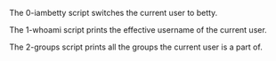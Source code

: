 The 0-iambetty script switches the current user to betty.

The 1-whoami script prints the effective username of the current user.

The 2-groups script prints all the groups the current user is a part of.



